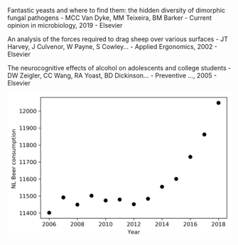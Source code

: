 Fantastic yeasts and where to find them: the hidden diversity of dimorphic fungal pathogens - MCC Van Dyke, MM Teixeira, BM Barker - Current opinion in microbiology, 2019 - Elsevier

An analysis of the forces required to drag sheep over various surfaces -     JT Harvey, J Culvenor, W Payne, S Cowley… - Applied Ergonomics, 2002 - Elsevier

The neurocognitive effects of alcohol on adolescents and college students  - DW Zeigler, CC Wang, RA Yoast, BD Dickinson… - Preventive …, 2005 - Elsevier


![Graph](Graph.png)
